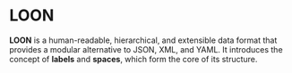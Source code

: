 # LOON
**LOON** is a human-readable, hierarchical, and extensible data format that provides a modular alternative to JSON, XML, and YAML. It introduces the concept of **labels** and **spaces**, which form the core of its structure.
